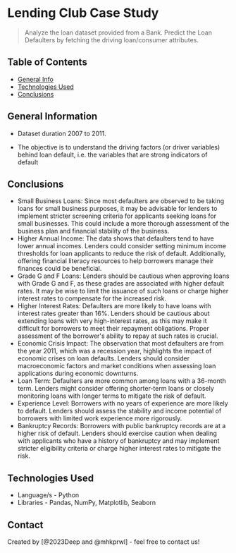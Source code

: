 # Lending Club Case Study
> Analyze the loan dataset provided from a Bank. Predict the Loan Defaulters by fetching the driving loan/consumer attributes.


## Table of Contents
* [General Info](#general-information)
* [Technologies Used](#technologies-used)
* [Conclusions](#conclusions)

<!-- You can include any other section that is pertinent to your problem -->

## General Information
- Dataset duration 2007 to 2011.

- The objective is to understand the driving factors (or driver variables) behind loan default, i.e. the variables that are strong indicators of default

<!-- You don't have to answer all the questions - just the ones relevant to your project. -->

## Conclusions
- Small Business Loans: Since most defaulters are observed to be taking loans for small business purposes, it may be advisable for lenders to implement stricter screening criteria for applicants seeking loans for small businesses. This could include a more thorough assessment of the business plan and financial stability of the business.​
- Higher Annual Income: The data shows that defaulters tend to have lower annual incomes. Lenders could consider setting minimum income thresholds for loan applicants to reduce the risk of default. Additionally, offering financial literacy resources to help borrowers manage their finances could be beneficial.
- Grade G and F Loans: Lenders should be cautious when approving loans with Grade G and F, as these grades are associated with higher default rates. It may be wise to limit the issuance of such loans or charge higher interest rates to compensate for the increased risk.​
- Higher Interest Rates: Defaulters are more likely to have loans with interest rates greater than 16%. Lenders should be cautious about extending loans with very high-interest rates, as this may make it difficult for borrowers to meet their repayment obligations. Proper assessment of the borrower's ability to repay at such rates is crucial.​
- Economic Crisis Impact: The observation that most defaulters are from the year 2011, which was a recession year, highlights the impact of economic crises on loan defaults. Lenders should consider macroeconomic factors and market conditions when assessing loan applications during economic downturns.
- Loan Term: Defaulters are more common among loans with a 36-month term. Lenders might consider offering shorter-term loans or closely monitoring loans with longer terms to mitigate the risk of default.​
- Experience Level: Borrowers with no years of experience are more likely to default. Lenders should assess the stability and income potential of borrowers with limited work experience more rigorously.
- Bankruptcy Records: Borrowers with public bankruptcy records are at a higher risk of default. Lenders should exercise caution when dealing with applicants who have a history of bankruptcy and may implement stricter eligibility criteria or charge higher interest rates to mitigate the risk.

<!-- You don't have to answer all the questions - just the ones relevant to your project. -->


## Technologies Used
- Language/s - Python
- Libraries - Pandas, NumPy, Matplotlib, Seaborn

<!-- As the libraries versions keep on changing, it is recommended to mention the version of library used in this project -->

## Contact
Created by [@2023Deep and @mhkprwl] - feel free to contact us!


<!-- Optional -->
<!-- ## License -->
<!-- This project is open source and available under the [... License](). -->

<!-- You don't have to include all sections - just the one's relevant to your project -->
